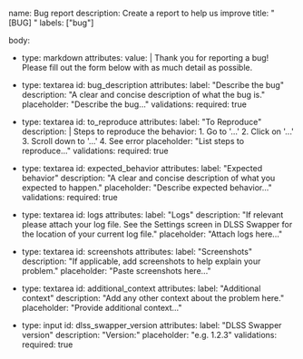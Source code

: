 name: Bug report
description: Create a report to help us improve
title: "[BUG] "
labels: ["bug"]

body:
- type: markdown
  attributes:
    value: |
      Thank you for reporting a bug! Please fill out the form below with as much detail as possible.

- type: textarea
  id: bug_description
  attributes:
    label: "Describe the bug"
    description: "A clear and concise description of what the bug is."
    placeholder: "Describe the bug..."
  validations:
    required: true

- type: textarea
  id: to_reproduce
  attributes:
    label: "To Reproduce"
    description: |
      Steps to reproduce the behavior:
      1. Go to '...'
      2. Click on '...'
      3. Scroll down to '...'
      4. See error
    placeholder: "List steps to reproduce..."
  validations:
    required: true

- type: textarea
  id: expected_behavior
  attributes:
    label: "Expected behavior"
    description: "A clear and concise description of what you expected to happen."
    placeholder: "Describe expected behavior..."
  validations:
    required: true

- type: textarea
  id: logs
  attributes:
    label: "Logs"
    description: "If relevant please attach your log file. See the Settings screen in DLSS Swapper for the location of your current log file."
    placeholder: "Attach logs here..."

- type: textarea
  id: screenshots
  attributes:
    label: "Screenshots"
    description: "If applicable, add screenshots to help explain your problem."
    placeholder: "Paste screenshots here..."

- type: textarea
  id: additional_context
  attributes:
    label: "Additional context"
    description: "Add any other context about the problem here."
    placeholder: "Provide additional context..."

- type: input
  id: dlss_swapper_version
  attributes:
    label: "DLSS Swapper version"
    description: "Version:"
    placeholder: "e.g. 1.2.3"
  validations:
    required: true
